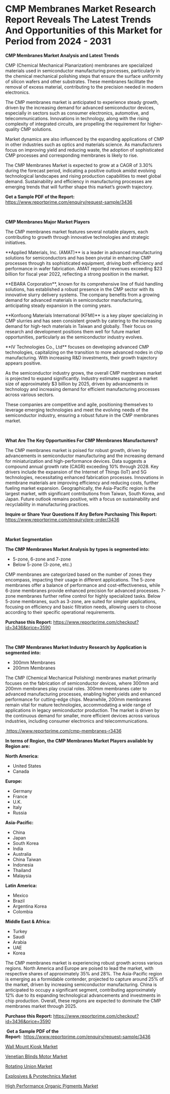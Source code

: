 <p><h1>CMP Membranes Market Research Report Reveals The Latest Trends And Opportunities of this Market for Period from 2024 - 2031</h1></p><p><strong>CMP Membranes Market Analysis and Latest Trends</strong></p>
<p><p>CMP (Chemical Mechanical Planarization) membranes are specialized materials used in semiconductor manufacturing processes, particularly in the chemical mechanical polishing steps that ensure the surface uniformity of silicon wafers and other substrates. These membranes facilitate the removal of excess material, contributing to the precision needed in modern electronics.</p><p>The CMP membranes market is anticipated to experience steady growth, driven by the increasing demand for advanced semiconductor devices, especially in sectors such as consumer electronics, automotive, and telecommunications. Innovations in technology, along with the rising complexity of integrated circuits, are propelling the requirement for higher-quality CMP solutions. </p><p>Market dynamics are also influenced by the expanding applications of CMP in other industries such as optics and materials science. As manufacturers focus on improving yield and reducing waste, the adoption of sophisticated CMP processes and corresponding membranes is likely to rise. </p><p>The CMP Membranes Market is expected to grow at a CAGR of 3.30% during the forecast period, indicating a positive outlook amidst evolving technological landscapes and rising production capabilities to meet global demand. Sustainability and efficiency in manufacturing processes are emerging trends that will further shape this market’s growth trajectory.</p></p>
<p><strong>Get a Sample PDF of the Report:&nbsp;</strong> <a href="https://www.reportprime.com/enquiry/request-sample/3436">https://www.reportprime.com/enquiry/request-sample/3436</a></p>
<p>&nbsp;</p>
<p><strong>CMP Membranes Major Market Players</strong></p>
<p><p>The CMP membranes market features several notable players, each contributing to growth through innovative technologies and strategic initiatives. </p><p>**Applied Materials, Inc. (AMAT)** is a leader in advanced manufacturing solutions for semiconductors and has been pivotal in enhancing CMP processes through its sophisticated equipment, driving both efficiency and performance in wafer fabrication. AMAT reported revenues exceeding $23 billion for fiscal year 2022, reflecting a strong position in the market.</p><p>**EBARA Corporation**, known for its comprehensive line of fluid handling solutions, has established a robust presence in the CMP sector with its innovative slurry delivery systems. The company benefits from a growing demand for advanced materials in semiconductor manufacturing, anticipating steady expansion in the coming years.</p><p>**Konfoong Materials International (KFMI)** is a key player specializing in CMP slurries and has seen consistent growth by catering to the increasing demand for high-tech materials in Taiwan and globally. Their focus on research and development positions them well for future market opportunities, particularly as the semiconductor industry evolves.</p><p>**IV Technologies Co., Ltd** focuses on developing advanced CMP technologies, capitalizing on the transition to more advanced nodes in chip manufacturing. With increasing R&D investments, their growth trajectory appears positive.</p><p>As the semiconductor industry grows, the overall CMP membranes market is projected to expand significantly. Industry estimates suggest a market size of approximately $3 billion by 2025, driven by advancements in technology and increasing demand for efficient manufacturing processes across various sectors.</p><p>These companies are competitive and agile, positioning themselves to leverage emerging technologies and meet the evolving needs of the semiconductor industry, ensuring a robust future in the CMP membranes market.</p></p>
<p>&nbsp;</p>
<p><strong>What Are The Key Opportunities For CMP Membranes Manufacturers?</strong></p>
<p><p>The CMP membranes market is poised for robust growth, driven by advancements in semiconductor manufacturing and the increasing demand for miniaturization and high-performance devices. Data suggests a compound annual growth rate (CAGR) exceeding 10% through 2028. Key drivers include the expansion of the Internet of Things (IoT) and 5G technologies, necessitating enhanced fabrication processes. Innovations in membrane materials are improving efficiency and reducing costs, further fueling market expansion. Geographically, the Asia-Pacific region is the largest market, with significant contributions from Taiwan, South Korea, and Japan. Future outlook remains positive, with a focus on sustainability and recyclability in manufacturing practices.</p></p>
<p><strong>Inquire or Share Your Questions If Any Before Purchasing This Report:</strong> <a href="https://www.reportprime.com/enquiry/pre-order/3436">https://www.reportprime.com/enquiry/pre-order/3436</a></p>
<p>&nbsp;</p>
<p><strong>Market Segmentation</strong></p>
<p><strong>The CMP Membranes Market Analysis by types is segmented into:</strong></p>
<p><ul><li>5-zone, 6-zone and 7-zone</li><li>Below 5-zone (3-zone, etc.)</li></ul></p>
<p><p>CMP membranes are categorized based on the number of zones they encompass, impacting their usage in different applications. The 5-zone membranes offer a balance of performance and cost-effectiveness, while 6-zone membranes provide enhanced precision for advanced processes. 7-zone membranes further refine control for highly specialized tasks. Below 5-zone membranes, such as 3-zone, are suited for simpler applications, focusing on efficiency and basic filtration needs, allowing users to choose according to their specific operational requirements.</p></p>
<p><strong>Purchase this Report:&nbsp;</strong><a href="https://www.reportprime.com/checkout?id=3436&price=3590">https://www.reportprime.com/checkout?id=3436&price=3590</a></p>
<p>&nbsp;</p>
<p><strong>The CMP Membranes Market Industry Research by Application is segmented into:</strong></p>
<p><ul><li>300mm Membranes</li><li>200mm Membranes</li></ul></p>
<p><p>The CMP (Chemical Mechanical Polishing) membranes market primarily focuses on the fabrication of semiconductor devices, where 300mm and 200mm membranes play crucial roles. 300mm membranes cater to advanced manufacturing processes, enabling higher yields and enhanced performance for cutting-edge chips. Meanwhile, 200mm membranes remain vital for mature technologies, accommodating a wide range of applications in legacy semiconductor production. The market is driven by the continuous demand for smaller, more efficient devices across various industries, including consumer electronics and telecommunications.</p></p>
<p><a href="https://www.reportprime.com/cmp-membranes-r3436">&nbsp;https://www.reportprime.com/cmp-membranes-r3436</a></p>
<p><strong>In terms of Region, the CMP Membranes Market Players available by Region are:</strong></p>
<p>
    <p> <strong> North America: </strong>
        <ul>
            <li>United States</li>
            <li>Canada</li>
        </ul>
        </p> 
    <p> <strong> Europe: </strong>
        <ul>
            <li>Germany</li>
            <li>France</li>
            <li>U.K.</li>
            <li>Italy</li>
            <li>Russia</li>
        </ul>
        </p> 
    <p> <strong> Asia-Pacific: </strong>
        <ul>
            <li>China</li>
            <li>Japan</li>
            <li>South Korea</li>
            <li>India</li>
            <li>Australia</li>
            <li>China Taiwan</li>
            <li>Indonesia</li>
            <li>Thailand</li>
            <li>Malaysia</li>
        </ul>
        </p> 
    <p> <strong> Latin America: </strong>
        <ul>
            <li>Mexico</li>
            <li>Brazil</li>
            <li>Argentina Korea</li>
            <li>Colombia</li>
        </ul>
        </p> 
    <p> <strong> Middle East & Africa: </strong>
        <ul>
            <li>Turkey</li>
            <li>Saudi</li>
            <li>Arabia</li>
            <li>UAE</li>
            <li>Korea</li>
        </ul>
    </p>
    </p>
<p><p>The CMP membranes market is experiencing robust growth across various regions. North America and Europe are poised to lead the market, with respective shares of approximately 35% and 28%. The Asia-Pacific region is emerging as a formidable contender, projected to capture around 25% of the market, driven by increasing semiconductor manufacturing. China is anticipated to occupy a significant segment, contributing approximately 12% due to its expanding technological advancements and investments in chip production. Overall, these regions are expected to dominate the CMP membranes market through 2025.</p></p>
<p><strong>Purchase this Report: </strong><a href="https://www.reportprime.com/checkout?id=3436&price=3590">https://www.reportprime.com/checkout?id=3436&price=3590</a></p>
<p>&nbsp;<strong>Get a Sample PDF of the Report:&nbsp;&nbsp;</strong><a href="https://www.reportprime.com/enquiry/request-sample/3436">https://www.reportprime.com/enquiry/request-sample/3436</a></p>
<p><strong></strong></p>
<p><p><a href="https://www.linkedin.com/pulse/global-wall-mount-kiosk-market-opportunities-challenges2024--ykknf?trackingId=Vgjj03CnTdORZ7Xa2W%2FwnA%3D%3D">Wall Mount Kiosk Market</a></p><p><a href="https://www.linkedin.com/pulse/global-venetian-blinds-motor-market-size-expected-experience-cagr-yy2qf?trackingId=%2Fso8ZXI6RRyJKFoQ%2FOYdNQ%3D%3D">Venetian Blinds Motor Market</a></p><p><a href="https://www.linkedin.com/pulse/deep-dive-rotating-union-market-itstrends-segmentation-competitive-o8ncf?trackingId=RdV8kIb2QMO5JJD2LgzBvA%3D%3D">Rotating Union Market</a></p><p><a href="https://issuu.com/reportprime-2/docs/explosives-pyrotechnics-market-size_2b36a6e8d09537">Explosives & Pyrotechnics Market</a></p><p><a href="https://issuu.com/reportprime-2/docs/high-performance-organic-pigments-m_f8ebbb0b721e8c">High Performance Organic Pigments Market</a></p></p>